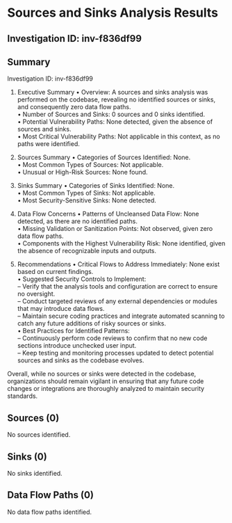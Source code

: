 # Sources and Sinks Analysis Results

## Investigation ID: inv-f836df99

## Summary

Investigation ID: inv-f836df99

1. Executive Summary
   • Overview: A sources and sinks analysis was performed on the codebase, revealing no identified sources or sinks, and consequently zero data flow paths.  
   • Number of Sources and Sinks: 0 sources and 0 sinks identified.  
   • Potential Vulnerability Paths: None detected, given the absence of sources and sinks.  
   • Most Critical Vulnerability Paths: Not applicable in this context, as no paths were identified.

2. Sources Summary
   • Categories of Sources Identified: None.  
   • Most Common Types of Sources: Not applicable.  
   • Unusual or High-Risk Sources: None found.

3. Sinks Summary
   • Categories of Sinks Identified: None.  
   • Most Common Types of Sinks: Not applicable.  
   • Most Security-Sensitive Sinks: None detected.

4. Data Flow Concerns
   • Patterns of Uncleansed Data Flow: None detected, as there are no identified paths.  
   • Missing Validation or Sanitization Points: Not observed, given zero data flow paths.  
   • Components with the Highest Vulnerability Risk: None identified, given the absence of recognizable inputs and outputs.

5. Recommendations
   • Critical Flows to Address Immediately: None exist based on current findings.  
   • Suggested Security Controls to Implement:  
       – Verify that the analysis tools and configuration are correct to ensure no oversight.  
       – Conduct targeted reviews of any external dependencies or modules that may introduce data flows.  
       – Maintain secure coding practices and integrate automated scanning to catch any future additions of risky sources or sinks.  
   • Best Practices for Identified Patterns:  
       – Continuously perform code reviews to confirm that no new code sections introduce unchecked user input.  
       – Keep testing and monitoring processes updated to detect potential sources and sinks as the codebase evolves.  

Overall, while no sources or sinks were detected in the codebase, organizations should remain vigilant in ensuring that any future code changes or integrations are thoroughly analyzed to maintain security standards.

## Sources (0)

No sources identified.

## Sinks (0)

No sinks identified.

## Data Flow Paths (0)

No data flow paths identified.

